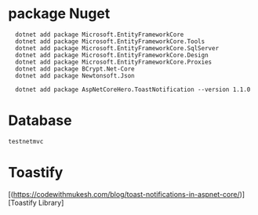 # package Nuget

```
  dotnet add package Microsoft.EntityFrameworkCore
  dotnet add package Microsoft.EntityFrameworkCore.Tools
  dotnet add package Microsoft.EntityFrameworkCore.SqlServer
  dotnet add package Microsoft.EntityFrameworkCore.Design
  dotnet add package Microsoft.EntityFrameworkCore.Proxies
  dotnet add package BCrypt.Net-Core
  dotnet add package Newtonsoft.Json

  dotnet add package AspNetCoreHero.ToastNotification --version 1.1.0
```

# Database

`testnetmvc`

# Toastify

[(https://codewithmukesh.com/blog/toast-notifications-in-aspnet-core/)][Toastify Library]
